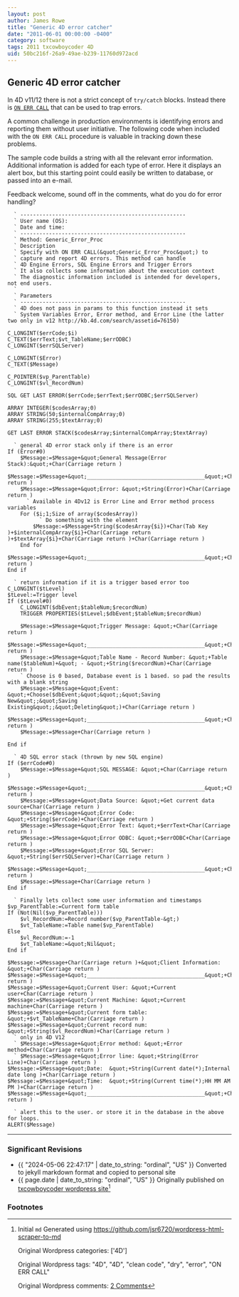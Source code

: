 ```yaml
---
layout: post
author: James Rowe
title: "Generic 4D error catcher"
date: "2011-06-01 00:00:00 -0400"
category: software
tags: 2011 txcowboycoder 4D
uid: 50bc216f-26a9-49ae-b239-11760d972acd
---
```


## Generic 4D error catcher

In 4D v11/12 there is not a strict concept of `try/catch` blocks. Instead there is [`ON ERR CALL`](http://doc.4d.com/4Dv12.2/help/command/en/page155.html "ON ERR CALL") that can be used to trap errors.

A common challenge in production environments is identifying errors and reporting them without user initiative. The following code when included with the `ON ERR CALL` procedure is valuable in tracking down these problems.

The sample code builds a string with all the relevant error information. Additional information is added for each type of error. Here it displays an alert box, but this starting point could easily be written to database, or passed into an e-mail.

Feedback welcome, sound off in the comments, what do you do for error handling?

```
  ` ----------------------------------------------------
  ` User name (OS):
  ` Date and time:
  ` ----------------------------------------------------
  ` Method: Generic_Error_Proc
  ` Description
  ` Specify with ON ERR CALL(&quot;Generic_Error_Proc&quot;) to
  ` capture and report 4D errors. This method can handle
  ` 4D Engine Errors, SQL Engine Errors and Trigger Errors
  ` It also collects some information about the execution context
  ` The diagnostic information included is intended for developers, not end users.
  `
  ` Parameters
  ` ----------------------------------------------------
  ` 4D does not pass in params to this function instead it sets
  ` System Variables Error, Error method, and Error Line (the latter two only in v12 http://kb.4d.com/search/assetid=76150)

C_LONGINT($errCode;$i)
C_TEXT($errText;$vt_TableName;$errODBC)
C_LONGINT($errSQLServer)

C_LONGINT($Error)
C_TEXT($Message)

C_POINTER($vp_ParentTable)
C_LONGINT($vl_RecordNum)

SQL GET LAST ERROR($errCode;$errText;$errODBC;$errSQLServer)

ARRAY INTEGER($codesArray;0)
ARRAY STRING(50;$internalCompArray;0)
ARRAY STRING(255;$textArray;0)

GET LAST ERROR STACK($codesArray;$internalCompArray;$textArray)

  ` general 4D error stack only if there is an error
If (Error#0)
	$Message:=$Message+&quot;General Message(Error Stack):&quot;+Char(Carriage return )
	$Message:=$Message+&quot;_____________________________________&quot;+Char(Carriage return )
	$Message:=$Message+&quot;Error: &quot;+String(Error)+Char(Carriage return )
	  ` Available in 4Dv12 is Error Line and Error method process variables
	For ($i;1;Size of array($codesArray))
		  ` Do something with the element
		$Message:=$Message+String($codesArray{$i})+Char(Tab Key )+$internalCompArray{$i}+Char(Carriage return )+$textArray{$i}+Char(Carriage return )+Char(Carriage return )
	End for
	$Message:=$Message+&quot;_____________________________________&quot;+Char(Carriage return )
End if

  ` return information if it is a trigger based error too
C_LONGINT($tLevel)
$tLevel:=Trigger level
If ($tLevel#0)
	C_LONGINT($dbEvent;$tableNum;$recordNum)
	TRIGGER PROPERTIES($tLevel;$dbEvent;$tableNum;$recordNum)

	$Message:=$Message+&quot;Trigger Message: &quot;+Char(Carriage return )
	$Message:=$Message+&quot;_____________________________________&quot;+Char(Carriage return )
	$Message:=$Message+&quot;Table Name - Record Number: &quot;+Table name($tableNum)+&quot; - &quot;+String($recordNum)+Char(Carriage return )
	` Choose is 0 based, Database event is 1 based. so pad the results with a blank string
	$Message:=$Message+&quot;Event: &quot;+Choose($dbEvent;&quot;&quot;;&quot;Saving New&quot;;&quot;Saving Existing&quot;;&quot;Deleting&quot;)+Char(Carriage return )
	$Message:=$Message+&quot;_____________________________________&quot;+Char(Carriage return )
	$Message:=$Message+Char(Carriage return )

End if

  ` 4D SQL error stack (thrown by new SQL engine)
If ($errCode#0)
	$Message:=$Message+&quot;SQL MESSAGE: &quot;+Char(Carriage return )
	$Message:=$Message+&quot;_____________________________________&quot;+Char(Carriage return )
	$Message:=$Message+&quot;Data Source: &quot;+Get current data source+Char(Carriage return )
	$Message:=$Message+&quot;Error Code: &quot;+String($errCode)+Char(Carriage return )
	$Message:=$Message+&quot;Error Text: &quot;+$errText+Char(Carriage return )
	$Message:=$Message+&quot;Error ODBC: &quot;+$errODBC+Char(Carriage return )
	$Message:=$Message+&quot;Error SQL Server: &quot;+String($errSQLServer)+Char(Carriage return )
	$Message:=$Message+&quot;_____________________________________&quot;+Char(Carriage return )
	$Message:=$Message+Char(Carriage return )
End if

  ` Finally lets collect some user information and timestamps
$vp_ParentTable:=Current form table
If (Not(Nil($vp_ParentTable)))
	$vl_RecordNum:=Record number($vp_ParentTable-&gt;)
	$vt_TableName:=Table name($vp_ParentTable)
Else
	$vl_RecordNum:=-1
	$vt_TableName:=&quot;Nil&quot;
End if

$Message:=$Message+Char(Carriage return )+&quot;Client Information: &quot;+Char(Carriage return )
$Message:=$Message+&quot;_____________________________________&quot;+Char(Carriage return )
$Message:=$Message+&quot;Current User: &quot;+Current user+Char(Carriage return )
$Message:=$Message+&quot;Current Machine: &quot;+Current machine+Char(Carriage return )
$Message:=$Message+&quot;Current form table: &quot;+$vt_TableName+Char(Carriage return )
$Message:=$Message+&quot;Current record num: &quot;+String($vl_RecordNum)+Char(Carriage return )
  ` only in 4D V12
  ` $Message:=$Message+&quot;Error method: &quot;+Error method+Char(Carriage return )
  ` $Message:=$Message+&quot;Error line: &quot;+String(Error Line)+Char(Carriage return )
$Message:=$Message+&quot;Date:  &quot;+String(Current date(*);Internal date long )+Char(Carriage return )
$Message:=$Message+&quot;Time:  &quot;+String(Current time(*);HH MM AM PM )+Char(Carriage return )
$Message:=$Message+&quot;_____________________________________&quot;+Char(Carriage return )

  ` alert this to the user. or store it in the database in the above for loops.
ALERT($Message)

```

---

### Significant Revisions

- {{ "2024-05-06 22:47:17" | date_to_string: "ordinal", "US" }} Converted to jekyll markdown format and copied to personal site
- {{ page.date | date_to_string: "ordinal", "US" }} Originally published on [txcowboycoder wordpress site](https://txcowboycoder.wordpress.com/2011/06/01/generic-4d-error-catcher/)[^draft]

### Footnotes

[^draft]: Initial `md` Generated using <https://github.com/jsr6720/wordpress-html-scraper-to-md>

	Original Wordpress categories: ['4D']

	Original Wordpress tags: "4D", "4D", "clean code", "dry", "error", "ON ERR CALL"

	Original Wordpress comments: <a href="https://txcowboycoder.wordpress.com/2011/06/01/generic-4d-error-catcher/#comments">2 Comments</a>